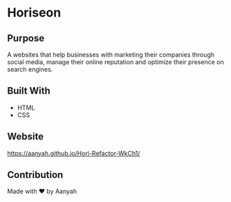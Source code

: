 # Horiseon

## Purpose
A websites that help businesses with marketing their companies through social media, manage their online reputation and optimize their presence on search engines.


## Built With
* HTML
* CSS

## Website
https://aanyah.github.io/Hori-Refactor-WkCh1/

## Contribution
Made with ❤️ by Aanyah
